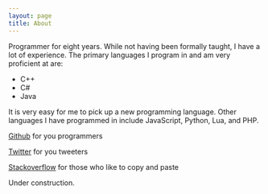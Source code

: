 ```yaml
---
layout: page
title: About
---
```


Programmer for eight years. While not having been formally taught, I have a lot of experience. The primary languages I program in and am very proficient at are:

* C++
* C#
* Java

It is very easy for me to pick up a new programming language. Other languages I have programmed in include JavaScript, Python, Lua, and PHP.

[Github](https://github.com/jamolnng) for you programmers

[Twitter](https://twitter.com/jamolnng) for you tweeters

[Stackoverflow](http://stackoverflow.com/users/1561291/jamolnng) for those who like to copy and paste

Under construction.
